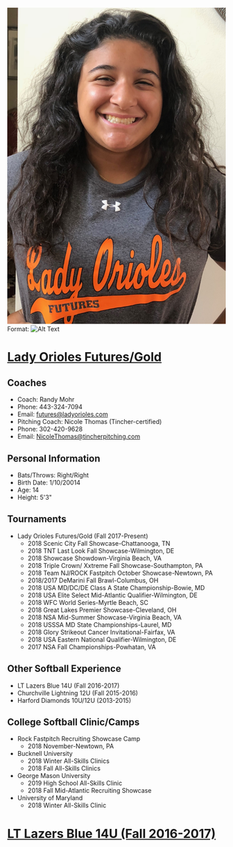 ![GitHub Logo](/images/alex-andersonladyos.jpg)
Format: ![Alt Text](url)
# [Lady Orioles Futures/Gold](http://www.ladyorioles.com/?cpt_people=alexandra-anderson)

## Coaches
* Coach: Randy Mohr
* Phone: 443-324-7094
* Email: futures@ladyorioles.com
* Pitching Coach: Nicole Thomas (Tincher-certified)
* Phone: 302-420-9628
* Email: NicoleThomas@tincherpitching.com

## Personal Information
* Bats/Throws: Right/Right
* Birth Date: 1/10/20014
* Age: 14
* Height: 5'3"

## Tournaments
* Lady Orioles Futures/Gold (Fall 2017-Present)
  * 2018 Scenic City Fall Showcase-Chattanooga, TN
  * 2018 TNT Last Look Fall Showcase-Wilmington, DE
  * 2018 Showcase Showdown-Virginia Beach, VA
  * 2018 Triple Crown/ Xxtreme Fall Showcase-Southampton, PA
  * 2018 Team NJ/ROCK Fastpitch October Showcase-Newtown, PA
  * 2018/2017 DeMarini Fall Brawl-Columbus, OH
  * 2018 USA MD/DC/DE Class A State Championship-Bowie, MD
  * 2018 USA Elite Select Mid-Atlantic Qualifier-Wilmington, DE
  * 2018 WFC World Series-Myrtle Beach, SC
  * 2018 Great Lakes Premier Showcase-Cleveland, OH
  * 2018 NSA Mid-Summer Showcase-Virginia Beach, VA
  * 2018 USSSA MD State Championships-Laurel, MD
  * 2018 Glory Strikeout Cancer Invitational-Fairfax, VA
  * 2018 USA Eastern National Qualifier-Wilmington, DE
  * 2017 NSA Fall Championships-Powhatan, VA
  
## Other Softball Experience
* LT Lazers Blue 14U (Fall 2016-2017)
* Churchville Lightning 12U (Fall 2015-2016)
* Harford Diamonds 10U/12U (2013-2015)

## College Softball Clinic/Camps
* Rock Fastpitch Recruiting Showcase Camp
  * 2018 November-Newtown, PA
* Bucknell University
  * 2018 Winter All-Skills Clinics
  * 2018 Fall All-Skills Clinics
* George Mason University
  * 2019 High School All-Skills Clinic
  * 2018 Fall Mid-Atlantic Recruiting Showcase
* University of Maryland
  * 2018 Winter All-Skills Clinic

# [LT Lazers Blue 14U (Fall 2016-2017)](http://www.ltlazers.com/14UBLUE.html)
